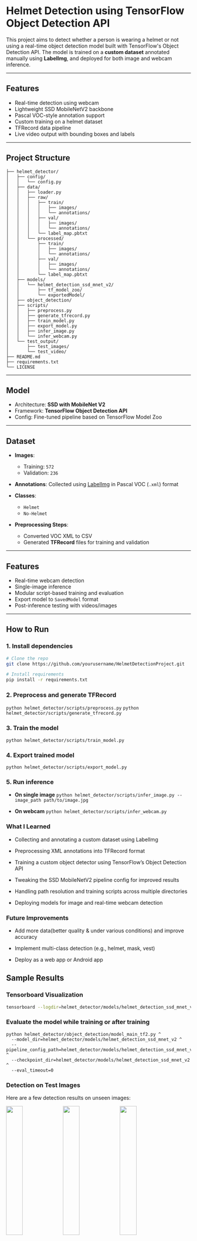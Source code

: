 #  Helmet Detection using TensorFlow Object Detection API

This project aims to detect whether a person is wearing a helmet or not using a real-time object detection model built with TensorFlow's Object Detection API. The model is trained on a **custom dataset** annotated manually using **LabelImg**, and deployed for both image and webcam inference.

---


## Features

-  Real-time detection using webcam
-  Lightweight SSD MobileNetV2 backbone
-  Pascal VOC-style annotation support
-  Custom training on a helmet dataset
-  TFRecord data pipeline
-  Live video output with bounding boxes and labels

---


## Project Structure
```HelmetDetectionProject/
├── helmet_detector/
│   ├── config/
│   │   └── config.py
│   ├── data/
│   │   ├── loader.py
│   │   ├── raw/
│   │   │   ├── train/
│   │   │   │   ├── images/
│   │   │   │   └── annotations/
│   │   │   ├── val/
│   │   │   │   ├── images/
│   │   │   │   └── annotations/
│   │   │   └── label_map.pbtxt
│   │   └── processed/
│   │       ├── train/
│   │       │   ├── images/
│   │       │   └── annotations/
│   │       ├── val/
│   │       │   ├── images/
│   │       │   └── annotations/
│   │       └── label_map.pbtxt
│   ├── models/
│   │   └── helmet_detection_ssd_mnet_v2/
│   │       ├── tf_model_zoo/
│   │       └── exportedModel/
│   ├── object_detection/
│   ├── scripts/
│   │   ├── preprocess.py
│   │   ├── generate_tfrecord.py
│   │   ├── train_model.py
│   │   ├── export_model.py
│   │   ├── infer_image.py
│   │   └── infer_webcam.py
│   └── test_output/
│       ├── test_images/
│       └── test_video/
├── README.md
├── requirements.txt
└── LICENSE
```


---


## Model

- Architecture: **SSD with MobileNet V2**
- Framework: **TensorFlow Object Detection API**
- Config: Fine-tuned pipeline based on TensorFlow Model Zoo

---


## Dataset

- **Images**:
  - Training: `572`
  - Validation: `236`
- **Annotations**: Collected using [LabelImg](https://github.com/tzutalin/labelImg) in Pascal VOC (`.xml`) format

- **Classes**:
  - `Helmet`
  - `No-Helmet`

- **Preprocessing Steps**:
  - Converted VOC XML to CSV
  - Generated **TFRecord** files for training and validation

---


## Features

- Real-time webcam detection
- Single-image inference
- Modular script-based training and evaluation
- Export model to `SavedModel` format
- Post-inference testing with videos/images

---


## How to Run

### 1. Install dependencies

```bash
# Clone the repo
git clone https://github.com/yourusername/HelmetDetectionProject.git

# Install requirements
pip install -r requirements.txt
```

### 2. Preprocess and generate TFRecord

`python helmet_detector/scripts/preprocess.py`
`python helmet_detector/scripts/generate_tfrecord.py`

### 3. Train the model
`python helmet_detector/scripts/train_model.py`

### 4. Export trained model
`python helmet_detector/scripts/export_model.py`

### 5. Run inference
- **On single image**
`python helmet_detector/scripts/infer_image.py --image_path path/to/image.jpg`

- **On webcam**
`python helmet_detector/scripts/infer_webcam.py`





### What I Learned

- Collecting and annotating a custom dataset using LabelImg

- Preprocessing XML annotations into TFRecord format

- Training a custom object detector using TensorFlow’s Object Detection API

- Tweaking the SSD MobileNetV2 pipeline config for improved results

- Handling path resolution and training scripts across multiple directories

- Deploying models for image and real-time webcam detection

### Future Improvements
- Add more data(better quality & under various conditions) and improve accuracy

- Implement multi-class detection (e.g., helmet, mask, vest)

- Deploy as a web app or Android app


## Sample Results

### Tensorboard Visualization
```bash
tensorboard --logdir=helmet_detector/models/helmet_detection_ssd_mnet_v2/logs
```

### Evaluate the model while training or after training
```
python helmet_detector/object_detection/model_main_tf2.py ^
  --model_dir=helmet_detector/models/helmet_detection_ssd_mnet_v2 ^
  --pipeline_config_path=helmet_detector/models/helmet_detection_ssd_mnet_v2/pipeline.config ^
  --checkpoint_dir=helmet_detector/models/helmet_detection_ssd_mnet_v2 ^
  --eval_timeout=0
```

### Detection on Test Images
Here are a few detection results on unseen images:

<p float="left">
  <img src="helmet_detector/test_output/test_images/sample_1.jpg" width="30%" />
  <img src="helmet_detector/test_output/test_images/sample_2.jpg" width="30%" />
  <img src="helmet_detector/test_output/test_images/sample_3.jpg" width="30%" />
  <img src="helmet_detector/test_output/test_images/sample_4.jpg" width="30%" />
  
</p>

> You can find the full output video at:  
> `helmet_detector/test_output/test_video/output_video.mp4`

### Acknowledgements

- [TensorFlow Object Detection API](https://github.com/tensorflow/models/tree/master/research/object_detection) – for the powerful detection framework.
- [LabelImg](https://github.com/heartexlabs/labelImg) – for easy and effective image annotation.


### License
This project is licensed under the [MIT License](./LICENSE).



## Motivation

Many industrial or traffic accidents occur due to negligence in wearing helmets, leading to preventable injuries and fatalities. Ensuring helmet compliance manually can be time-consuming, inconsistent, or impractical in large or busy environments. This project aims to automate helmet detection using computer vision and deep learning, offering a scalable and real-time solution to enhance safety in hazardous zones.
